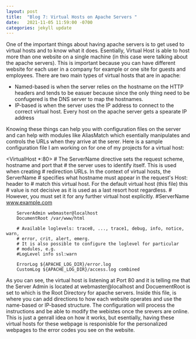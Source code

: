 ```yaml
---
layout: post
title:  "Blog 7: Virtual Hosts on Apache Servers "
date:   2021-11-05 11:59:00 -0700
categories: jekyll update
---
```


One of the important things about having apache servers is to get used to virtual hosts and to know what it does. Esentially, Virtual Host is able to host more than one website on a single machine (in this case were talking about the apache servers). This is important because you can have different website for each user in a company for example or one site for guests and employees. There are two main types of virtual hosts that are in apache:

- Named-based is when the server relies on the hostname on the HTTP headers and tends to be easuer because since the only thing need to be confugered is the DNS server to map the hostnames. 
- IP-based is when the server uses the IP address to connect to the correct virtual host. Every host on the apache server gets a spearate IP address

Knowing these things can help you with configuration files on the server and can help with modules like AliasMatch which esentially manipulates and controls the URLs when they arrive at the serer. Here is a sample configuration file I am working on for one of my projects for a virtual host:

<VirtualHost *:80>
        # The ServerName directive sets the request scheme, hostname and port that
        # the server uses to identify itself. This is used when creating
        # redirection URLs. In the context of virtual hosts, the ServerName
        # specifies what hostname must appear in the request's Host: header to
        # match this virtual host. For the default virtual host (this file) this
        # value is not decisive as it is used as a last resort host regardless.
        # However, you must set it for any further virtual host explicitly.
        #ServerName www.example.com

        ServerAdmin webmaster@localhost
        DocumentRoot /var/www/html

        # Available loglevels: trace8, ..., trace1, debug, info, notice, warn,
        # error, crit, alert, emerg.
        # It is also possible to configure the loglevel for particular
        # modules, e.g.
        #LogLevel info ssl:warn

        ErrorLog ${APACHE_LOG_DIR}/error.log
        CustomLog ${APACHE_LOG_DIR}/access.log combined

As you can see, the virtual host is listening at Port 80 and it is telling me that the Server Admin is located at webmaster@localhost and DocuementRoot is set to which is the Root Directory for apache servers. Inside this file, is where you can add directions to how each website operates and use the name-based or IP-based structure. The configuration will process the instructions and be able to modify the webistes once the srevers are online. This is just a genrall idea on how it works, but esentially, having these virtual hosts for these webpage is responisble for the personalized webpages to the error codes you see on the website.